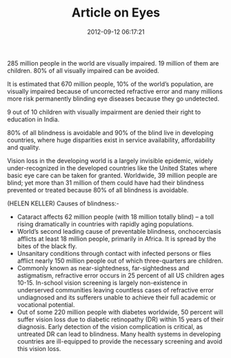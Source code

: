 ﻿---
layout: post
title:  Article on Eyes
date:   2012-09-12 06:17:21
category: Visual
---
285 million people in the world are visually impaired. 19 million of them are children. 80% of all visually impaired can be avoided.

It is estimated that 670 million people, 10% of the world’s population, are visually impaired because of uncorrected refractive error and many millions more risk permanently blinding eye diseases because they go undetected.

9 out of 10 children with visually impairment are denied their right to education in India.

80% of all blindness is avoidable and 90% of the blind live in developing countries, where huge disparities exist in service availability, affordability and quality.

Vision loss in the developing world is a largely invisible epidemic, widely under-recognized in the developed countries like the United States where basic eye care can be taken for granted. Worldwide, 39 million people are blind; yet more than 31 million of them could have had their blindness prevented or treated because 80% of all blindness is avoidable.

(HELEN KELLER) Causes of blindness:-

* Cataract affects 62 million people (with 18 million totally blind) – a toll rising dramatically in countries with rapidly aging populations.
* World’s second leading cause of preventable blindness, onchocerciasis afflicts at least 18 million people, primarily in Africa. It is spread by the bites of the black fly.
* Unsanitary conditions through contact with infected persons or flies afflict nearly 150 million people out of which three-quarters are children.
* Commonly known as near-sightedness, far-sightedness and astigmatism, refractive error occurs in 25 percent of all US children ages 10-15. In-school vision screening is largely non-existence in underserved communities leaving countless cases of refractive error undiagnosed and its sufferers unable to achieve their full academic or vocational potential.
* Out of some 220 million people with diabetes worldwide, 50 percent will suffer vision loss due to diabetic retinopathy (DR) within 15 years of their diagnosis. Early detection of the vision complication is critical, as untreated DR can lead to blindness. Many health systems in developing countries are ill-equipped to provide the necessary screening and avoid this vision loss.
